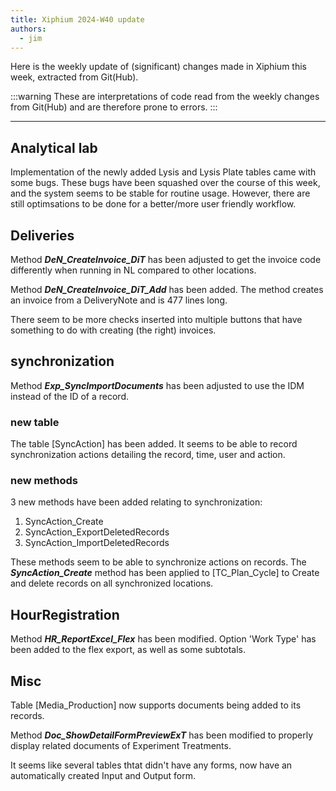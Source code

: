 ```yaml
---
title: Xiphium 2024-W40 update
authors:
  - jim
---
```


Here is the weekly update of (significant) changes made in Xiphium this week, extracted from Git(Hub).

:::warning
These are interpretations of code read from the weekly changes from Git(Hub) and are therefore prone to errors.
:::

<!--truncate-->

---
## Analytical lab
Implementation of the newly added Lysis and Lysis Plate tables came with some bugs. These bugs have been squashed over the course of this week, and the system seems to be stable for routine usage. However, there are still optimsations to be done for a better/more user friendly workflow.

## Deliveries
Method ***DeN_CreateInvoice_DiT*** has been adjusted to get the invoice code differently when running in NL compared to other locations.

Method ***DeN_CreateInvoice_DiT_Add*** has been added. The method creates an invoice from a DeliveryNote and is 477 lines long.

There seem to be more checks inserted into multiple buttons that have something to do with creating (the right) invoices.

## synchronization

Method ***Exp_SyncImportDocuments*** has been adjusted to use the IDM instead of the ID of a record.

### new table
The table [SyncAction] has been added. It seems to be able to record synchronization actions  detailing the record, time, user and action.

### new methods
3 new methods have been added relating to synchronization:
1. SyncAction_Create
2. SyncAction_ExportDeletedRecords
3. SyncAction_ImportDeletedRecords

These methods seem to be able to synchronize actions on records. The ***SyncAction_Create*** method has been applied to [TC_Plan_Cycle] to Create and delete records on all synchronized locations.

## HourRegistration

Method ***HR_ReportExcel_Flex*** has been modified. Option 'Work Type' has been added to the flex export, as well as some subtotals.

## Misc

Table [Media_Production] now supports documents being added to its records.

Method ***Doc_ShowDetailFormPreviewExT*** has been modified to properly display related documents of Experiment Treatments.

It seems like several tables thtat didn't have any forms, now have an automatically created Input and Output form.


